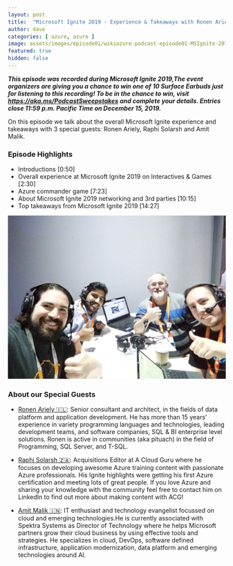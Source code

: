 ```yaml
---
layout: post
title:  "Microsoft Ignite 2019 - Experience & Takeaways with Ronen Ariely 🇮🇱, Raphi Solarsh 🇿🇦 and Amit Malik 🇮🇳"
author: dave
categories: [ azure, azure ]
image: assets/images/episode01/wikiazure-podcast-episode01-MSIgnite-2019-experience-takeaways.png
featured: true
hidden: false
---
```


<p>
<script src="https://www.buzzsprout.com/704541/2057835-microsoft-ignite-2019-experience-takeaways.js?player=small" type="text/javascript" charset="utf-8"></script>
</p>


<p style="font-style: oblique;font-weight: bolder;">
This episode was recorded during Microsoft Ignite 2019,The event organizers are giving you a chance to win one of 10 Surface Earbuds just for listening to this recording! To be in the chance to win, visit <a href="https://aka.ms/PodcastSweepstakes" target="_blank">https://aka.ms/PodcastSweepstakes</a> and complete your details. Entries close 11:59 p.m. Pacific Time on December 15, 2019.</p>

On this episode we talk about the overall Microsoft Ignite experience and takeaways with 3 special guests: Ronen Ariely, Raphi Solarsh and Amit Malik.  

<h3>Episode Highlights</h3>

 + Introductions [0:50]
 + Overall experience at Microsoft Ignite 2019 on Interactives & Games [2:30]
 + Azure commander game [7:23]
 + About Microsoft Ignite 2019 networking and 3rd parties [10:15]
 + Top takeaways from Microsoft Ignite 2019 [14:27]


<img src="../assets/images/episode01/wikiazure-podcast-episode01-microsoft-ignite.jpg">

<h3> About our Special Guests</h3>



+ <a href="https://www.linkedin.com/in/pitoach/" target="_blank">Ronen Ariely 🇮🇱</a>: Senior consultant and architect, in the fields of data platform and application development. He has more than 15 years' experience in variety programming languages and technologies, leading development teams, and software companies, SQL & BI enterprise level solutions. Ronen is active in communities (aka pituach) in the field of Programming, SQL Server, and T-SQL. 

+ <a href="https://www.linkedin.com/in/raphael-solarsh-12b826183/" target="_blank">Raphi Solarsh 🇿🇦</a>: Acquisitions Editor at A Cloud Guru where he focuses on developing awesome Azure training content with passionate Azure professionals. His Ignite highlights were getting his first Azure certification and meeting lots of great people. If you love Azure and sharing your knowledge with the community feel free to contact him on LinkedIn to find out more about making content with ACG!

+ <a href="https://www.linkedin.com/in/amitmalik99/" target="_blank">Amit Malik 🇮🇳</a>: IT enthusiast and technology evangelist focussed on cloud and emerging technologies.He is currently associated with Spektra Systems as Director of Technology where he helps Microsoft partners grow their cloud business by using effective tools and strategies. He specializes in cloud, DevOps, software defined infrastructure, application modernization, data platform and emerging technologies around AI. 

